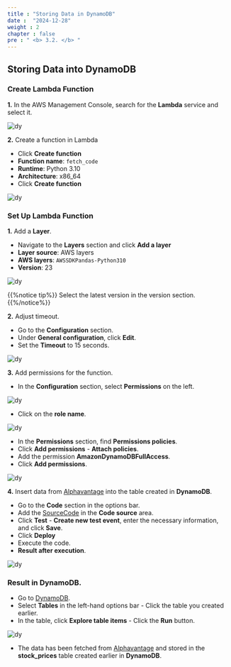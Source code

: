 ```yaml
---
title : "Storing Data in DynamoDB"
date :  "2024-12-28"
weight : 2
chapter : false
pre : " <b> 3.2. </b> "
---
```


## Storing Data into DynamoDB
### Create Lambda Function

**1.** In the AWS Management Console, search for the **Lambda** service and select it.

![dy](https://vuthibichngoc.github.io/workshop_awsfcj_2024/images/3.connect/3.2.1.png)

**2.** Create a function in Lambda

- Click **Create function**
- **Function name**: `fetch_code`
- **Runtime**: Python 3.10
- **Architecture**: x86_64
- Click **Create function**

![dy](https://vuthibichngoc.github.io/workshop_awsfcj_2024/images/3.connect/3.2.2.png)

### Set Up Lambda Function

**1.** Add a **Layer**.

- Navigate to the **Layers** section and click **Add a layer**
- **Layer source**: AWS layers
- **AWS layers**: `AWSSDKPandas-Python310`
- **Version**: 23

![dy](https://vuthibichngoc.github.io/workshop_awsfcj_2024/images/3.connect/3.2.3.png)

{{%notice tip%}}
Select the latest version in the version section.
{{%/notice%}}

**2.** Adjust timeout.

- Go to the **Configuration** section.
- Under **General configuration**, click **Edit**.
- Set the **Timeout** to 15 seconds.

![dy](https://vuthibichngoc.github.io/workshop_awsfcj_2024/images/3.connect/3.1.5.png)

**3.** Add permissions for the function.

- In the **Configuration** section, select **Permissions** on the left.

![dy](https://vuthibichngoc.github.io/workshop_awsfcj_2024/images/3.connect/3.png)

- Click on the **role name**.

![dy](https://vuthibichngoc.github.io/workshop_awsfcj_2024/images/3.connect/3.2.4.png)

- In the **Permissions** section, find **Permissions policies**.
- Click **Add permissions** - **Attach policies**.
- Add the permission **AmazonDynamoDBFullAccess**.
- Click **Add permissions**.

![dy](https://vuthibichngoc.github.io/workshop_awsfcj_2024/images/3.connect/3.2.5.png)

**4.** Insert data from [Alphavantage](https://www.alphavantage.co/) into the table created in **DynamoDB**.

- Go to the **Code** section in the options bar.
- Add the [SourceCode](https://vuthibichngoc.github.io/workshop_awsfcj_2024/file/fetch_code.py) in the **Code source** area.
- Click **Test** - **Create new test event**, enter the necessary information, and click **Save**.
- Click **Deploy**
- Execute the code.
- **Result after execution**.

![dy](https://vuthibichngoc.github.io/workshop_awsfcj_2024/images/3.connect/3.2.6.png)

### Result in DynamoDB.

- Go to [DynamoDB](https://us-east-1.console.aws.amazon.com/dynamodbv2/home?region=us-east-1#service).
- Select **Tables** in the left-hand options bar - Click the table you created earlier.
- In the table, click **Explore table items** - Click the **Run** button.

![dy](https://vuthibichngoc.github.io/workshop_awsfcj_2024/images/3.connect/3.2.7.png)

- The data has been fetched from [Alphavantage](https://www.alphavantage.co/) and stored in the **stock_prices** table created earlier in **DynamoDB**.